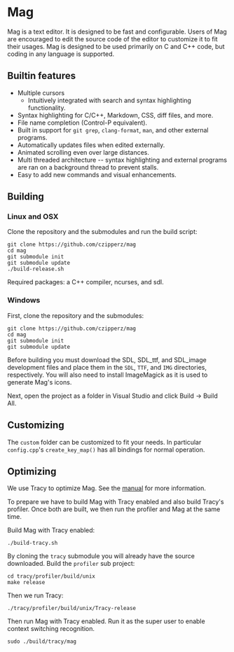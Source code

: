 # Mag

Mag is a text editor.  It is designed to be fast and configurable.  Users of Mag are encouraged to
edit the source code of the editor to customize it to fit their usages.  Mag is designed to be used
primarily on C and C++ code, but coding in any language is supported.

## Builtin features
* Multiple cursors
  - Intuitively integrated with search and syntax highlighting functionality.
* Syntax highlighting for C/C++, Markdown, CSS, diff files, and more.
* File name completion (Control-P equivalent).
* Built in support for `git grep`, `clang-format`, `man`, and other external programs.
* Automatically updates files when edited externally.
* Animated scrolling even over large distances.
* Multi threaded architecture -- syntax highlighting and external
  programs are ran on a background thread to prevent stalls.
* Easy to add new commands and visual enhancements.

## Building

### Linux and OSX

Clone the repository and the submodules and run the build script:

```
git clone https://github.com/czipperz/mag
cd mag
git submodule init
git submodule update
./build-release.sh
```

Required packages: a C++ compiler, ncurses, and sdl.

### Windows

First, clone the repository and the submodules:

```
git clone https://github.com/czipperz/mag
cd mag
git submodule init
git submodule update
```

Before building you must download the SDL, SDL_ttf, and SDL_image development files and place them
in the `SDL`, `TTF`, and `IMG` directories, respectively.  You will also need to install ImageMagick
as it is used to generate Mag's icons.

Next, open the project as a folder in Visual Studio and click Build -> Build All.

## Customizing
The `custom` folder can be customized to fit your needs.  In particular `config.cpp`'s
`create_key_map()` has all bindings for normal operation.

## Optimizing
We use Tracy to optimize Mag.  See the
[manual](https://bitbucket.com/wolfpld/tracy/downloads/tracy.pdf) for more information.

To prepare we have to build Mag with Tracy enabled and also build Tracy's profiler.  Once both are
built, we then run the profiler and Mag at the same time.

Build Mag with Tracy enabled:
```
./build-tracy.sh
```

By cloning the `tracy` submodule you will already have the source downloaded.  Build the `profiler`
sub project:
```
cd tracy/profiler/build/unix
make release
```

Then we run Tracy:
```
./tracy/profiler/build/unix/Tracy-release
```

Then run Mag with Tracy enabled.  Run it as the super user to enable context switching recognition.
```
sudo ./build/tracy/mag
```
